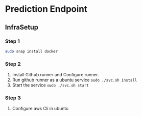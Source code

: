 # Prediction Endpoint

## InfraSetup

### Step 1
```bash
sudo snap install docker
```
### Step 2
1. Install Github runner and Configure runner.
2. Run github runner as a ubuntu service ```sudo ./svc.sh install```
3. Start the service ```sudo ./svc.sh start```

### Step 3 
1. Configure aws Cli in ubuntu